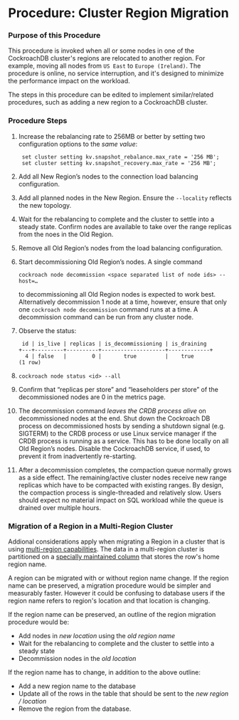 
# Procedure: Cluster Region Migration

### Purpose of this Procedure

This procedure is invoked when all or some nodes in one of the CockroachDB cluster's regions are relocated to another region. For example, moving all nodes from `US East` to `Europe (Ireland)`. The procedure is online, no service interruption, and it's designed to minimize the performance impact on the workload.

The steps in this procedure can be edited to implement similar/related procedures, such as adding a new region to a CockroachDB cluster.


### Procedure Steps

1. Increase the rebalancing rate to 256MB or better by setting two configuration options to the *same value*:

   ```
    set cluster setting kv.snapshot_rebalance.max_rate = '256 MB';
    set cluster setting kv.snapshot_recovery.max_rate = '256 MB';
   ```

   

2. Add all New Region’s nodes to the connection load balancing configuration.

   

3. Add all planned nodes in the New Region. Ensure the `--locality` reflects the new topology.

   

4. Wait for the rebalancing to complete and the cluster to settle into a steady state. Confirm nodes are available to take over the range replicas from the noes in the Old Region. 

   

5. Remove all Old Region’s nodes from the load balancing configuration.

   

6. Start decommissioning Old Region’s nodes. A single command

   `cockroach node decommission <space separated list of node ids> --host=…`

   to decommissioning all Old Region nodes is expected to work best. Alternatively decommission 1 node at a time, however, ensure that only one `cockroach node decommission` command runs at a time. A decommission command can be run from any cluster node.

   

7. Observe the status:

   ```
    id | is_live | replicas | is_decommissioning | is_draining 
   +---+---------+----------+--------------------+-------------+
     4 | false   |        0 |       true         |    true   
   (1 row)
   ```

   

8. `cockroach node status <id> --all`

   

9. Confirm that “replicas per store” and “leaseholders per store” of the decommissioned nodes are 0 in the metrics page.

   

10. The decommission command *leaves the CRDB process alive* on decommissioned nodes at the end. Shut down the Cockroach DB process on decommissioned hosts by sending a shutdown signal (e.g. SIGTERM) to the CRDB process or use Linux service manager if the CRDB process is running as a service. This has to be done locally on all Old Region’s nodes. Disable the CockroachDB service, if used, to prevent it from inadvertently re-starting.

    

11. After a decommission completes, the compaction queue normally grows as a side effect. The remaining/active cluster nodes receive new range replicas which have to be compacted with existing ranges. By design, the compaction process is single-threaded and relatively slow. Users should expect no material impact on SQL workload while the queue is drained over multiple hours.


### Migration of a Region in a Multi-Region Cluster

Addional considerations apply when migrating a Region in a cluster that is using [multi-region capabilities](https://www.cockroachlabs.com/docs/v21.2/multiregion-overview.html). The data in a multi-region cluster is partitioned on a [specially maintained column](https://www.cockroachlabs.com/docs/v21.2/set-locality#crdb_region) that stores the row's home region name.

A region can be migrated with or without region name change. If the region name can be preserved, a migration procedure would be simpler and measurably faster. However it could be confusing to database users if the region name refers to region's location and that location is changing. 

If the region name can be preserved, an outline of the region migration procedure would be:
- Add nodes in *new location* using the *old region name*
- Wait for the rebalancing to complete and the cluster to settle into a steady state
- Decommission nodes in the *old location*

If the region name has to change, in addition to the above outline:
- Add a new region name to the database
- Update all of the rows in the table that should be sent to the *new region / location*
- Remove the region from the database.
